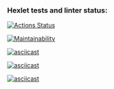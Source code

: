 ### Hexlet tests and linter status:
[![Actions Status](https://github.com/leevkrasnov/frontend-project-44/actions/workflows/hexlet-check.yml/badge.svg)](https://github.com/leevkrasnov/frontend-project-44/actions)

[![Maintainability](https://api.codeclimate.com/v1/badges/5e567b7f9d976dd00ef5/maintainability)](https://codeclimate.com/github/leevkrasnov/frontend-project-44/maintainability)

[![asciicast](https://asciinema.org/a/qZIuCuXEcVQv0fTNhZNTuhqh8.svg)](https://asciinema.org/a/qZIuCuXEcVQv0fTNhZNTuhqh8)

[![asciicast](https://asciinema.org/a/hbPhUAr0EjJVJpZp2HIJeQPkA.svg)](https://asciinema.org/a/hbPhUAr0EjJVJpZp2HIJeQPkA)

[![asciicast](https://asciinema.org/a/6J9RSakUwo4Tsd24vUXNpfAoM.svg)](https://asciinema.org/a/6J9RSakUwo4Tsd24vUXNpfAoM)
